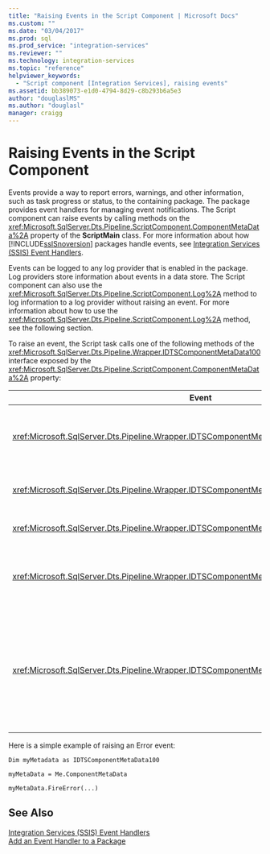 ```yaml
---
title: "Raising Events in the Script Component | Microsoft Docs"
ms.custom: ""
ms.date: "03/04/2017"
ms.prod: sql
ms.prod_service: "integration-services"
ms.reviewer: ""
ms.technology: integration-services
ms.topic: "reference"
helpviewer_keywords: 
  - "Script component [Integration Services], raising events"
ms.assetid: bb389073-e1d0-4794-8d29-c8b293b6a5e3
author: "douglaslMS"
ms.author: "douglasl"
manager: craigg
---
```

# Raising Events in the Script Component
  Events provide a way to report errors, warnings, and other information, such as task progress or status, to the containing package. The package provides event handlers for managing event notifications. The Script component can raise events by calling methods on the <xref:Microsoft.SqlServer.Dts.Pipeline.ScriptComponent.ComponentMetaData%2A> property of the **ScriptMain** class. For more information about how [!INCLUDE[ssISnoversion](../../../includes/ssisnoversion-md.md)] packages handle events, see [Integration Services &#40;SSIS&#41; Event Handlers](../../../integration-services/integration-services-ssis-event-handlers.md).  
  
 Events can be logged to any log provider that is enabled in the package. Log providers store information about events in a data store. The Script component can also use the <xref:Microsoft.SqlServer.Dts.Pipeline.ScriptComponent.Log%2A> method to log information to a log provider without raising an event. For more information about how to use the <xref:Microsoft.SqlServer.Dts.Pipeline.ScriptComponent.Log%2A> method, see the following section.  
  
 To raise an event, the Script task calls one of the following methods of the <xref:Microsoft.SqlServer.Dts.Pipeline.Wrapper.IDTSComponentMetaData100> interface exposed by the <xref:Microsoft.SqlServer.Dts.Pipeline.ScriptComponent.ComponentMetaData%2A> property:  
  
|Event|Description|  
|-----------|-----------------|  
|<xref:Microsoft.SqlServer.Dts.Pipeline.Wrapper.IDTSComponentMetaData100.FireCustomEvent%2A>|Raises a user-defined custom event in the package.|  
|<xref:Microsoft.SqlServer.Dts.Pipeline.Wrapper.IDTSComponentMetaData100.FireError%2A>|Informs the package of an error condition.|  
|<xref:Microsoft.SqlServer.Dts.Pipeline.Wrapper.IDTSComponentMetaData100.FireInformation%2A>|Provides information to the user.|  
|<xref:Microsoft.SqlServer.Dts.Pipeline.Wrapper.IDTSComponentMetaData100.FireProgress%2A>|Informs the package of the progress of the component.|  
|<xref:Microsoft.SqlServer.Dts.Pipeline.Wrapper.IDTSComponentMetaData100.FireWarning%2A>|Informs the package that the component is in a state that warrants user notification, but is not an error condition.|  
  
 Here is a simple example of raising an Error event:  
  
 `Dim myMetadata as IDTSComponentMetaData100`  
  
 `myMetaData = Me.ComponentMetaData`  
  
 `myMetaData.FireError(...)`  
  
## See Also  
 [Integration Services &#40;SSIS&#41; Event Handlers](../../../integration-services/integration-services-ssis-event-handlers.md)   
 [Add an Event Handler to a Package](https://msdn.microsoft.com/library/5e56885d-8658-480a-bed9-3f2f8003fd78)  
  
  
